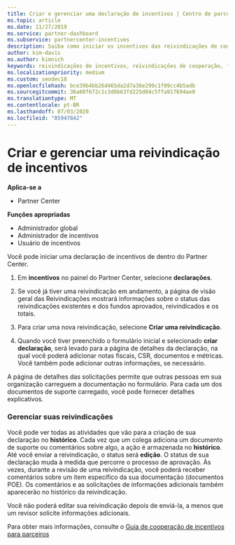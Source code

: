 ```yaml
---
title: Criar e gerenciar uma declaração de incentivos | Centro de parceiros
ms.topic: article
ms.date: 11/27/2019
ms.service: partner-dashboard
ms.subservice: partnercenter-incentives
description: Saiba como iniciar os incentivos das reivindicações de cooperação do Partner Center. Você pode ver todas as atividades da sua reivindicação no Histórico.
author: kim-davis
ms.author: kimnich
keywords: reivindicações de incentivos, reivindicações de cooperação, fundos de cooperação
ms.localizationpriority: medium
ms.custom: seodec18
ms.openlocfilehash: bce39b4bb26d465da2d7a36e299c1f09cc4b5adb
ms.sourcegitcommit: 36a60f672c1c3d6b63fd225d04c5ffa917694ae0
ms.translationtype: MT
ms.contentlocale: pt-BR
ms.lasthandoff: 07/03/2020
ms.locfileid: "85947842"
---
```

# <a name="create-and-manage-an-incentives-claim"></a>Criar e gerenciar uma reivindicação de incentivos

**Aplica-se a**
- Partner Center

**Funções apropriadas**

- Administrador global
- Administrador de incentivos
- Usuário de incentivos

Você pode iniciar uma declaração de incentivos de dentro do Partner Center. 

1. Em **incentivos** no painel do Partner Center, selecione **declarações**.

2.  Se você já tiver uma reivindicação em andamento, a página de visão geral das Reivindicações mostrará informações sobre o status das reivindicações existentes e dos fundos aprovados, reivindicados e os totais.

3.  Para criar uma nova reivindicação, selecione **Criar uma reivindicação**.

4.  Quando você tiver preenchido o formulário inicial e selecionado **criar declaração**, será levado para a página de detalhes da declaração, na qual você poderá adicionar notas fiscais, CSR, documentos e métricas. Você também pode adicionar outras informações, se necessário.

A página de detalhes das solicitações permite que outras pessoas em sua organização carreguem a documentação no formulário. Para cada um dos documentos de suporte carregado, você pode fornecer detalhes explicativos. 

### <a name="manage-your-claims"></a>Gerenciar suas reivindicações

Você pode ver todas as atividades que vão para a criação de sua declaração no **histórico**. Cada vez que um colega adiciona um documento de suporte ou comentários sobre algo, a ação é armazenada no **histórico**. Até você enviar a reivindicação, o status será **edição**. O status de sua declaração muda à medida que percorre o processo de aprovação. Às vezes, durante a revisão de uma reivindicação, você poderá receber comentários sobre um item específico da sua documentação (documentos POE). Os comentários e as solicitações de informações adicionais também aparecerão no histórico da reivindicação. 

Você não poderá editar sua reivindicação depois de enviá-la, a menos que um revisor solicite informações adicionais.

Para obter mais informações, consulte o [Guia de cooperação de incentivos para parceiros](https://assets.microsoft.com/coop-guidebook.pdf)
